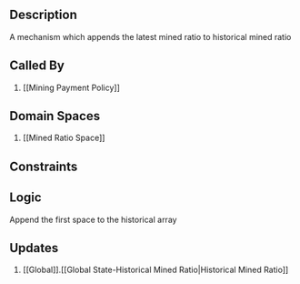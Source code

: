 ## Description

A mechanism which appends the latest mined ratio to historical mined ratio
## Called By
1. [[Mining Payment Policy]]
## Domain Spaces
1. [[Mined Ratio Space]]
## Constraints
## Logic
Append the first space to the historical array

## Updates

1. [[Global]].[[Global State-Historical Mined Ratio|Historical Mined Ratio]]

